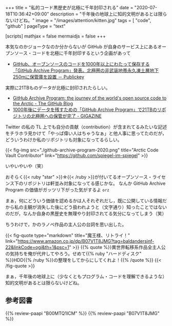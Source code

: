 +++
title = "私的コード黒歴史が北極に千年封印される"
date =  "2020-07-18T10:36:42+09:00"
description = "千年後の地球上に知的文明があるとは限らないけどね。"
image = "/images/attention/kitten.jpg"
tags = [ "code", "github" ]
pageType = "text"

[scripts]
  mathjax = false
  mermaidjs = false
+++

本気なのかジョークなのか分からないが GitHub が自身のサービス上にあるオープンソース・コードを北極に千年封印するという企画があって

- [GitHub、オープンソースのコードを1000年以上にわたって保存する「GitHub Archive Program」発表。北極圏の非武装地帯永久凍土層地下250mに保管庫を設置 － Publickey](https://www.publickey1.jp/blog/19/github1000github_archive_program250m.html)

実際に21TBものデータが北極に封印されたらしい。

- [GitHub Archive Program: the journey of the world's open source code to the Arctic - The GitHub Blog](https://github.blog/2020-07-16-github-archive-program-the-journey-of-the-worlds-open-source-code-to-the-arctic/)
- [1000年後にデータを残すための「GitHub Archive Program」で21TBのリポジトリの北極圏への保管が完了 - GIGAZINE](https://gigazine.net/news/20200717-github-archive-program-arctic/)

Twitter の私の TL 上でも自分の貢献（contribution）が含まれてるみたいな記述をチラホラ見かけて「やっぱ偉い人はちゃうなぁ」と他人事に思ってたのだが，どういうわけか私のリポジトリも対象になってるらしい。

{{< fig-img src="./github-archive-program-2020.png" title="Arctic Code Vault Contributor" link="https://github.com/spiegel-im-spiegel" >}}

いやいやいや（笑）

おそらく{{< ruby "star" >}}☆{{< /ruby >}}が付いてるオープンソース・ライセンス下のリポジトリは軒並み対象になってる感じかな。
なんか GitHub Archive Program の価値がガッツリ下がった気がするよ `orz`

まぁ，何にどういう価値を認めるかは人それぞれだし，既に公開している情報だから私の主観が消失した後にどう扱われようと（文字通り）知ったことではないのだが，なんか自身の黒歴史を無理やり封印されてる気分になってしまう（笑）

ちうわけで，かのラノベ作品の主人公の台詞を思い出した。

{{< fig-quote type="markdown" title="魔王様、リトライ！" link="https://www.amazon.co.jp/dp/B07V1T8JMG?tag=baldandersinf-22&linkCode=ogi&th=1&psc=1" >}}
{{% quote %}}異世界転移系作品全主人公の気持ちを俺が代弁してやろう。せめて{{% ruby "ハードディスク" %}}HDD{{% /ruby %}}の整理をしてからにしてくれよ！{{% /quote %}}
{{< /fig-quote >}}

まぁ，千年後の地球上に（少なくともプログラム・コードを理解できるような）知的文明があるとは限らないけどね。

## 参考図書

{{% review-paapi "B00MTQ1ICM" %}} <!-- 猿の惑星 -->
{{% review-paapi "B07V1T8JMG" %}} <!-- 魔王様、リトライ！ -->
